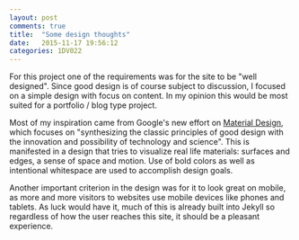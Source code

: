 ```yaml
---
layout: post
comments: true
title:  "Some design thoughts"
date:   2015-11-17 19:56:12
categories: 1DV022
---
```


For this project one of the requirements was for the site to be "well designed". Since good design is of course subject to
discussion, I focused on a simple design with focus on content. In my opinion this would be most suited for a portfolio / blog type
project.

Most of my inspiration came from Google's new effort on [Material Design](https://www.google.com/design/spec/material-design/introduction.html), which focuses on
"synthesizing the classic principles of good design with the innovation and possibility of technology and science". This is 
manifested in a design that tries to visualize real life materials: surfaces and edges, a sense of space and motion. Use of bold
colors as well as intentional whitespace are used to accomplish design goals.

Another important criterion in the design was for it to look great on mobile, as more and more visitors to websites use mobile
devices like phones and tablets. As luck would have it, much of this is already built into Jekyll so regardless of how the user
 reaches this site, it should be a pleasant experience.
